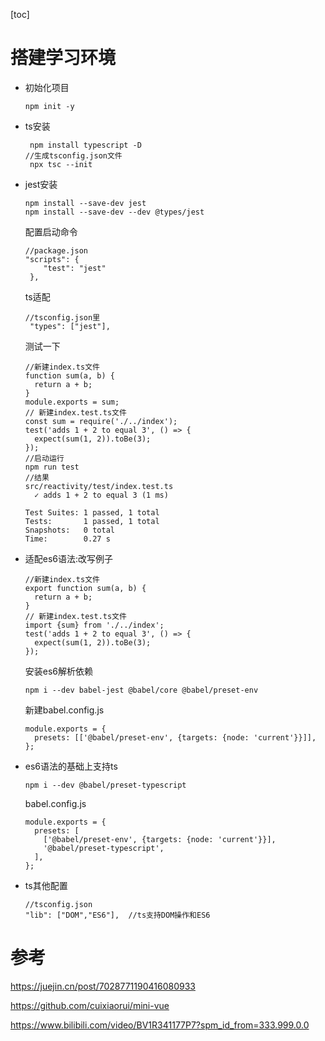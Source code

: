 [toc]

# 搭建学习环境

+ 初始化项目

  ```
  npm init -y
  ```

+ ts安装

  ```
   npm install typescript -D
  //生成tsconfig.json文件
   npx tsc --init 
  ```

+ jest安装

  ```
  npm install --save-dev jest
  npm install --save-dev --dev @types/jest
  ```

  配置启动命令

  ```
  //package.json
  "scripts": {
      "test": "jest"
   },
  ```

  ts适配

  ```
  //tsconfig.json里
   "types": ["jest"], 
  ```

  测试一下

  ```tsx
  //新建index.ts文件
  function sum(a, b) {
    return a + b;
  }
  module.exports = sum;
  // 新建index.test.ts文件
  const sum = require('./../index');
  test('adds 1 + 2 to equal 3', () => {
    expect(sum(1, 2)).toBe(3);
  });
  //启动运行
  npm run test
  //结果
  src/reactivity/test/index.test.ts
    ✓ adds 1 + 2 to equal 3 (1 ms)
  
  Test Suites: 1 passed, 1 total
  Tests:       1 passed, 1 total
  Snapshots:   0 total
  Time:        0.27 s
  ```

+ 适配es6语法:改写例子

  ```tsx
  //新建index.ts文件
  export function sum(a, b) {
    return a + b;
  }
  // 新建index.test.ts文件
  import {sum} from './../index';
  test('adds 1 + 2 to equal 3', () => {
    expect(sum(1, 2)).toBe(3);
  });
  ```

  安装es6解析依赖

  ```
  npm i --dev babel-jest @babel/core @babel/preset-env
  ```

  新建babel.config.js

  ```
  module.exports = {
    presets: [['@babel/preset-env', {targets: {node: 'current'}}]],
  };
  ```

+ es6语法的基础上支持ts

  ```
  npm i --dev @babel/preset-typescript
  ```

  babel.config.js

  ```
  module.exports = {
    presets: [
      ['@babel/preset-env', {targets: {node: 'current'}}],
      '@babel/preset-typescript',
    ],
  };
  ```

+ ts其他配置

  ```
  //tsconfig.json
  "lib": ["DOM","ES6"],  //ts支持DOM操作和ES6
  ```



# 参考

https://juejin.cn/post/7028771190416080933

https://github.com/cuixiaorui/mini-vue

https://www.bilibili.com/video/BV1R341177P7?spm_id_from=333.999.0.0